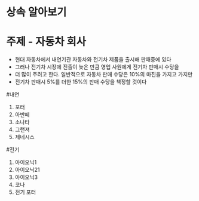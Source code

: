 # 상속 알아보기
# 주제 - 자동차 회사

- 현대 자동차에서 내연기관 자동차와 전기차 제품을 출시해 판매중에 있다
- 그러나 전기차 시장에 진출이 늦은 만큼 영업 사원에게 전기차 판매시 수당을
- 더 많이 주려고 한다. 일반적으로 자동차 판매 수당은 10%의 마진을 가지고 가지만
- 전기차 판매시 5%를 더한 15%의 판매 수당을 책정할 것이다

#내연
1. 포터
2. 아반떼
3. 소나타
4. 그랜져
5. 제네시스

#전기
1. 아이오닉1
2. 아이오닉21
3. 아이오닉3
4. 코나
5. 전기 포터